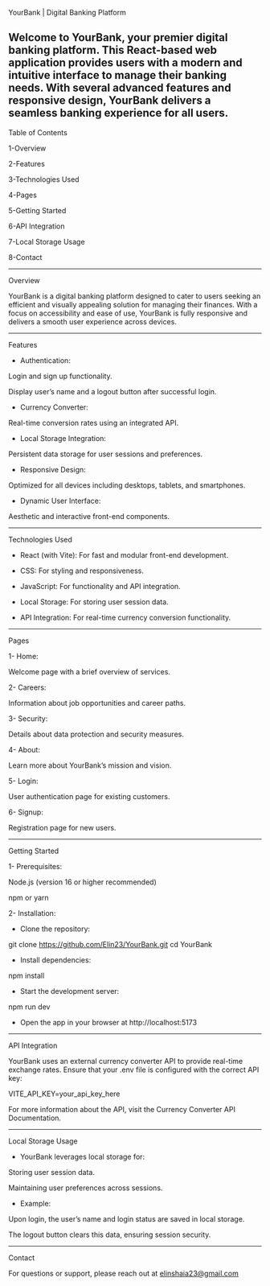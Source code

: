 YourBank | Digital Banking Platform

Welcome to YourBank, your premier digital banking platform. This React-based web application provides users with a modern and intuitive interface to manage their banking needs. With several advanced features and responsive design, YourBank delivers a seamless banking experience for all users.
------------------------------------------------------------------

Table of Contents

1-Overview

2-Features

3-Technologies Used

4-Pages

5-Getting Started

6-API Integration

7-Local Storage Usage

8-Contact

------------------------------------------------------------------

Overview

YourBank is a digital banking platform designed to cater to users seeking an efficient and visually appealing solution for managing their finances. With a focus on accessibility and ease of use, YourBank is fully responsive and delivers a smooth user experience across devices.

------------------------------------------------------------------

Features

- Authentication:

Login and sign up functionality.

Display user’s name and a logout button after successful login.

- Currency Converter:

Real-time conversion rates using an integrated API.

- Local Storage Integration:

Persistent data storage for user sessions and preferences.

- Responsive Design:

Optimized for all devices including desktops, tablets, and smartphones.

- Dynamic User Interface:

Aesthetic and interactive front-end components.

------------------------------------------------------------------

Technologies Used

- React (with Vite): For fast and modular front-end development.

- CSS: For styling and responsiveness.

- JavaScript: For functionality and API integration.

- Local Storage: For storing user session data.

- API Integration: For real-time currency conversion functionality.

------------------------------------------------------------------

Pages

1- Home:

Welcome page with a brief overview of services.

2- Careers:

Information about job opportunities and career paths.

3- Security:

Details about data protection and security measures.

4- About:

Learn more about YourBank’s mission and vision.

5- Login:

User authentication page for existing customers.

6- Signup:

Registration page for new users.

------------------------------------------------------------------

Getting Started

1- Prerequisites:

Node.js (version 16 or higher recommended)

npm or yarn

2- Installation:

- Clone the repository:

git clone https://github.com/Elin23/YourBank.git
cd YourBank

- Install dependencies:

npm install

- Start the development server:

npm run dev

- Open the app in your browser at http://localhost:5173

------------------------------------------------------------------

API Integration

YourBank uses an external currency converter API to provide real-time exchange rates. Ensure that your .env file is configured with the correct API key:

VITE_API_KEY=your_api_key_here

For more information about the API, visit the Currency Converter API Documentation.

------------------------------------------------------------------

Local Storage Usage

- YourBank leverages local storage for:

Storing user session data.

Maintaining user preferences across sessions.

- Example:

Upon login, the user’s name and login status are saved in local storage.

The logout button clears this data, ensuring session security.

------------------------------------------------------------------

Contact

For questions or support, please reach out at elinshaia23@gmail.com